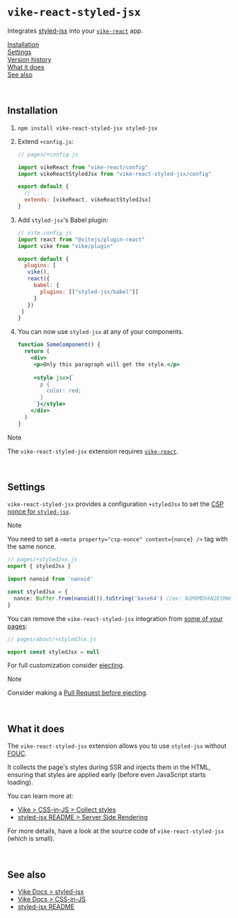 # `vike-react-styled-jsx`

Integrates [styled-jsx](https://github.com/vercel/styled-jsx) into your [`vike-react`](https://vike.dev/vike-react) app.

[Installation](#installation)  
[Settings](#settings)  
[Version history](https://github.com/vikejs/vike-react/blob/main/packages/vike-react-styled-jsx/CHANGELOG.md)  
[What it does](#what-it-does)  
[See also](#see-also)  

<br/>

## Installation

1. `npm install vike-react-styled-jsx styled-jsx`
2. Extend `+config.js`:
   ```js
   // pages/+config.js

   import vikeReact from "vike-react/config"
   import vikeReactStyledJsx from "vike-react-styled-jsx/config"

   export default {
     // ...
     extends: [vikeReact, vikeReactStyledJsx]
   }
   ```

3. Add `styled-jsx`'s Babel plugin:
   ```js
   // vite.config.js
   import react from "@vitejs/plugin-react"
   import vike from "vike/plugin"
   
   export default {
     plugins: [
      vike(),
      react({
        babel: {
          plugins: [["styled-jsx/babel"]]
        }
      })
    ]
   }
   ```

4. You can now use `styled-jsx` at any of your components.
   ```jsx
   function SomeComponent() {
     return (
       <div>
        <p>Only this paragraph will get the style.</p>
        
        <style jsx>{`
          p {
            color: red;
          }
        `}</style>
       </div>
     )
   }
   ```

> [!NOTE]
> The `vike-react-styled-jsx` extension requires [`vike-react`](https://vike.dev/vike-react).

<br/>

## Settings

`vike-react-styled-jsx` provides a configuration `+styledJsx` to set the [CSP nonce for `styled-jsx`](https://github.com/vercel/styled-jsx#content-security-policy).

> [!NOTE]
> You need to set a `<meta property="csp-nonce" content={nonce} />` tag with the same nonce.

```ts
// pages/+styledJsx.js
export { styledJsx }

import nanoid from 'nanoid'

const styledJsx = {
  nonce: Buffer.from(nanoid()).toString('base64') //ex: N2M0MDhkN2EtMmRkYi00MTExLWFhM2YtNDhkNTc4NGJhMjA3
}
```

You can remove the `vike-react-styled-jsx` integration from [some of your pages](https://vike.dev/config#inheritance):

```js
// pages/about/+styledJsx.js

export const styledJsx = null
```

For full customization consider [ejecting](https://vike.dev/eject).

> [!NOTE]
> Consider making a [Pull Request before ejecting](https://vike.dev/eject#when-to-eject).

<br/>

## What it does

The `vike-react-styled-jsx` extension allows you to use `styled-jsx` without [FOUC](https://en.wikipedia.org/wiki/Flash_of_unstyled_content).

It collects the page's styles during SSR and injects them in the HTML, ensuring that styles are applied early (before even JavaScript starts loading).

You can learn more at:
 - [Vike > CSS-in-JS > Collect styles](https://vike.dev/css-in-js#collect-styles)
 - [styled-jsx README > Server Side Rendering](https://github.com/vercel/styled-jsx#server-side-rendering)

For more details, have a look at the source code of `vike-react-styled-jsx` (which is small).

<br/>

## See also

- [Vike Docs > styled-jsx](https://vike.dev/styled-jsx)
- [Vike Docs > CSS-in-JS](https://vike.dev/css-in-js)
- [styled-jsx README](https://github.com/vercel/styled-jsx#readme)
